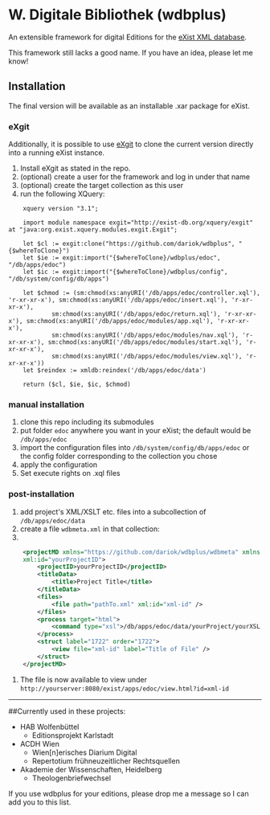 # W. Digitale Bibliothek (wdbplus)

An extensible framework for digital Editions for the [eXist XML database](https://github.com/eXist-db).

This framework still lacks a good name. If you have an idea, please let me know!

## Installation
The final version will be available as an installable .xar package for eXist.

### eXgit
Additionally, it is possible to use [eXgit](https://github.com/dariok/exgit) to clone the current version directly into a running eXist instance.

1. Install eXgit as stated in the repo.
1. (optional) create a user for the framework and log in under that name
1. (optional) create the target collection as this user
1. run the following XQuery:
```xquery
    xquery version "3.1";
    
    import module namespace exgit="http://exist-db.org/xquery/exgit" at "java:org.exist.xquery.modules.exgit.Exgit";
    
    let $cl := exgit:clone("https://github.com/dariok/wdbplus", "{$whereToClone}")
    let $ie := exgit:import("{$whereToClone}/wdbplus/edoc", "/db/apps/edoc")
    let $ic := exgit:import("{$whereToClone}/wdbplus/config", "/db/system/config/db/apps")
    
    let $chmod := (sm:chmod(xs:anyURI('/db/apps/edoc/controller.xql'), 'r-xr-xr-x'), sm:chmod(xs:anyURI('/db/apps/edoc/insert.xql'), 'r-xr-xr-x'),
            sm:chmod(xs:anyURI('/db/apps/edoc/return.xql'), 'r-xr-xr-x'), sm:chmod(xs:anyURI('/db/apps/edoc/modules/app.xql'), 'r-xr-xr-x'),
            sm:chmod(xs:anyURI('/db/apps/edoc/modules/nav.xql'), 'r-xr-xr-x'), sm:chmod(xs:anyURI('/db/apps/edoc/modules/start.xql'), 'r-xr-xr-x'),
            sm:chmod(xs:anyURI('/db/apps/edoc/modules/view.xql'), 'r-xr-xr-x'))
    let $reindex := xmldb:reindex('/db/apps/edoc/data')
    
    return ($cl, $ie, $ic, $chmod)
```

### manual installation
1. clone this repo including its submodules
1. put folder `edoc` anywhere you want in your eXist; the default would be `/db/apps/edoc`
1. import the configuration files into `/db/system/config/db/apps/edoc` or the config folder corresponding to the collection you chose
1. apply the configuration
1. Set execute rights on .xql files

### post-installation
1. add project's XML/XSLT etc. files into a subcollection of `/db/apps/edoc/data`
1. create a file `wdbmeta.xml` in that collection:
1. 
```XML
    <projectMD xmlns="https://github.com/dariok/wdbplus/wdbmeta" xmlns:xsi="http://www.w3.org/2001/XMLSchema-instance" xsi:schemaLocation="https://github.com/dariok/wdbplus/wdbmeta https://raw.githubusercontent.com/dariok/wdbmeta/master/wdbmeta.xsd"
    xml:id="yourProjectID">
        <projectID>yourProjectID</projectID>
        <titleData>
            <title>Project Title</title>
        </titleData>
        <files>
            <file path="pathTo.xml" xml:id="xml-id" />
        </files>
        <process target="html">
            <command type="xsl">/db/apps/edoc/data/yourProject/yourXSL.xsl</command>
        </process>
        <struct label="1722" order="1722">
            <view file="xml-id" label="Title of File" />
        </struct>
    </projectMD>
```
1. The file is now available to view under `http://yourserver:8080/exist/apps/edoc/view.html?id=xml-id`

----

##Currently used in these projects:

* HAB Wolfenbüttel
  * Editionsprojekt Karlstadt
* ACDH Wien
  * Wien[n]erisches Diarium Digital
  * Repertotium frühneuzeitlicher Rechtsquellen
* Akademie der Wissenschaften, Heidelberg
    * Theologenbriefwechsel

If you use wdbplus for your editions, please drop me a message so I can add you to this list.
